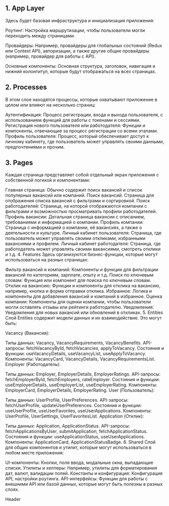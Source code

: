 ## 1. App Layer
Здесь будет базовая инфраструктура и инициализация приложения:

Роутинг: Настройка маршрутизации, чтобы пользователи могли переходить между страницами.

Провайдеры: Например, провайдеры для глобальных состояний (Redux или Context API), авторизации, а также другие общие провайдеры (например, провайдер для работы с API).

Основные компоненты: Основная структура, заголовок, навигация и нижний колонтитул, которые будут отображаться на всех страницах.
## 2. Processes
   В этом слое находятся процессы, которые охватывают приложение в целом или влияют на несколько страниц:

Аутентификация: Процесс регистрации, входа и выхода пользователя, с использованием функций для работы с токенами и сессиями.
Регистрация нового пользователя или работодателя: Функции и компоненты, отвечающие за процесс регистрации со всеми этапами.
Профиль пользователя: Процесс, который обеспечивает доступ к личному кабинету, где пользователь может управлять своими данными, предпочтениями и прочим.
## 3. Pages
   Каждая страница представляет собой отдельный экран приложения с собственной логикой и компонентами:

Главная страница: Обычно содержит поиск вакансий и список популярных вакансий или компаний.
Поиск вакансий: Страница для отображения списка вакансий с фильтрами и сортировкой.
Поиск работодателей: Страница, на которой отображаются компании с фильтрами и возможностью просматривать профили работодателей.
Профиль вакансии: Детальная страница вакансии с описанием, требованиями и информацией о компании.
Профиль компании: Страница с информацией о компании, её вакансиях, а также о деятельности и культуре.
Личный кабинет пользователя: Страница, где пользователь может управлять своими откликами, избранными вакансиями и профилем.
Личный кабинет работодателя: Страница, где работодатель может управлять своими вакансиями, смотреть отклики и т.д.
4. Features
   Здесь организуются бизнес-функции, которые могут использоваться на разных страницах:

Фильтр вакансий и компаний: Компоненты и функции для фильтрации вакансий по категориям, зарплате, опыту и т.д.
Поиск по ключевым словам: Функция или компонент для поиска по ключевым словам.
Отклик на вакансию: Функции и компоненты для отклика на вакансию, например, кнопка и форма отправки отклика.
Избранное: Логика и компоненты для добавления вакансий и компаний в избранное.
Оценка компании: Компоненты для оценки компании, чтобы пользователи могли оставлять отзывы или рейтинги работодателю.
Уведомления: Уведомления для новых вакансий или обновлений в откликах.
5. Entities
   Слой Entities содержит модели данных и их взаимодействие. Это могут быть:

Vacancy (Вакансия):

Типы данных: Vacancy, VacancyRequirements, VacancyBenefits.
API-запросы: fetchVacancyById, fetchVacancies, applyToVacancy.
Состояния и функции: useVacancyDetails, useVacancyList, useApplyToVacancy.
Компоненты: VacancyCard, VacancyDetails, VacancyRequirementsList.
Employer (Работодатель):

Типы данных: Employer, EmployerDetails, EmployerRatings.
API-запросы: fetchEmployerById, fetchEmployers, rateEmployer.
Состояния и функции: useEmployerDetails, useEmployerList, useEmployerRating.
Компоненты: EmployerCard, EmployerDetails, EmployerRating.
User (Пользователь):

Типы данных: UserProfile, UserPreferences.
API-запросы: fetchUserProfile, updateUserPreferences.
Состояния и функции: useUserProfile, useUserFavorites, useUserApplications.
Компоненты: UserProfile, UserSettings, UserFavoritesList.
Application (Отклик):

Типы данных: Application, ApplicationStatus.
API-запросы: fetchApplicationsByUser, submitApplication, fetchApplicationStatus.
Состояния и функции: useApplicationStatus, useUserApplications.
Компоненты: ApplicationCard, ApplicationStatusBadge.
6. Shared
   Слой для общих компонентов и утилит, которые могут использоваться в любом месте приложения:

UI-компоненты: Кнопки, поля ввода, модальные окна, выпадающие списки.
Утилиты и хелперы: Например, утилиты для форматирования дат, валют, валидации полей.
Константы и конфигурация: Конфигурация API, настройки роутинга.
API-интерфейсы: Функции для работы с внешними API или базой данных, которые могут быть полезны в разных слоях.


Header 
